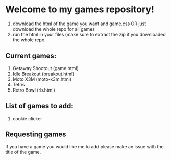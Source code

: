 # Welcome to my games repository!

1. download the html of the game you want and game.css OR just download the whole repo for all games
2. run the html in your files (make sure to extract the zip if you downloaded the whole repo.

## Current games:
1. Getaway Shootout (game.html)
2. Idle Breakout (breakout.html)
3. Moto X3M (moto-x3m.html)
4. Tetris
5. Retro Bowl (rb.html)

## List of games to add:
1. cookie clicker

## Requesting games
If you have a game you would like me to add please make an issue with the title of the game.
